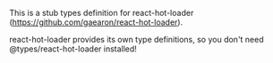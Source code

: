 This is a stub types definition for react-hot-loader (https://github.com/gaearon/react-hot-loader).

react-hot-loader provides its own type definitions, so you don't need @types/react-hot-loader installed!